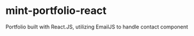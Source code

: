 # mint-portfolio-react
Portfolio built with React.JS, utilizing EmailJS to handle contact component

